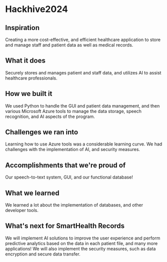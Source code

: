 ﻿# Hackhive2024

## Inspiration
Creating a more cost-effective, and efficient healthcare application to store and manage staff and patient data as well as medical records.

## What it does
Securely stores and manages patient and staff data, and utilizes AI to assist healthcare professionals. 

## How we built it
We used Python to handle the GUI and patient data management, and then various Microsoft Azure tools to manage the data storage, speech recognition, and AI aspects of the program.

## Challenges we ran into
Learning how to use Azure tools was a considerable learning curve. We had challenges with the implementation of AI, and security measures. 

## Accomplishments that we're proud of
Our speech-to-text system, GUI, and our functional database!

## What we learned
We learned a lot about the implementation of databases, and other developer tools.

## What's next for SmartHealth Records
We will implement AI solutions to improve the user experience and perform predictive analytics based on the data in each patient file, and many more applications! We will also implement the security measures, such as data encryption and secure data transfer. 
